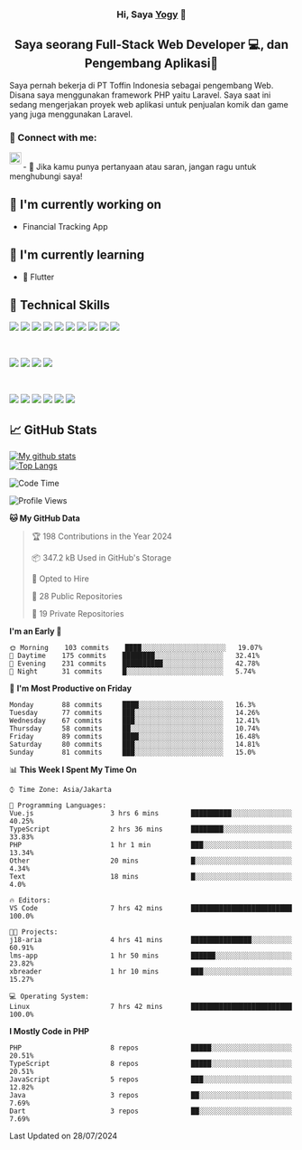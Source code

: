 <h3 align="center">
Hi, Saya <a href="#" target="_blank" rel="noreferrer">Yogy</a> 👋
</h3>

<h2 align="center">
Saya seorang Full-Stack Web Developer 💻, dan Pengembang Aplikasi📱
</h2>

Saya pernah bekerja di PT Toffin Indonesia sebagai pengembang Web. Disana saya menggunakan framework PHP yaitu Laravel. Saya saat ini sedang mengerjakan proyek web aplikasi untuk penjualan komik dan game yang juga menggunakan Laravel.

### 🤝 Connect with me:

<a href="https://www.linkedin.com/in/yogyphang/"><img align="left" src="https://raw.githubusercontent.com/yushi1007/yushi1007/main/images/linkedin.svg" alt="Nothing628 | LinkedIn" width="21px"/></a>
<!-- <a href="https://instagram.com/yushi.95"><img align="left" src="https://raw.githubusercontent.com/yushi1007/yushi1007/main/images/instagram.svg" alt="Nothing628 | Instagram" width="21px"/></a> -->
</br>
- 💬 Jika kamu punya pertanyaan atau saran, jangan ragu untuk menghubungi saya!

## 🔭 I'm currently working on

- Financial Tracking App

## 🌱 I'm currently learning

- 📱 Flutter

## 💼 Technical Skills

![](https://img.shields.io/badge/Code-Vue-informational?style=flat&logo=vue.js&color=4FC08D)
![](https://img.shields.io/badge/Code-React-informational?style=flat&logo=react&color=61DAFB)
![](https://img.shields.io/badge/Code-Redux-informational?style=flat&logo=Redux&color=764ABC)
![](https://img.shields.io/badge/Code-JavaScript-informational?style=flat&logo=JavaScript&color=F7DF1E)
![](https://img.shields.io/badge/Code-Typescript-informational?style=flat&logo=TypeScript&color=3178C6)
![](https://img.shields.io/badge/Code-HTML5-informational?style=flat&logo=HTML5&color=E34F26)
![](https://img.shields.io/badge/Code-PostgreSQL-informational?style=flat&logo=PostgreSQL&color=336791)
![](https://img.shields.io/badge/Code-SQLite-informational?style=flat&logo=SQLite&color=003B57)
![](https://img.shields.io/badge/Code-PHP-informational?style=flat&logo=php&color=777BB4)
![](https://img.shields.io/badge/Code-CSharp-informational?style=flat&logo=C%20Sharp&color=239120)

</br>

![](https://img.shields.io/badge/Style-Bootstrap-informational?style=flat&logo=Bootstrap&color=7952B3)
![](https://img.shields.io/badge/Style-CSS3-informational?style=flat&logo=CSS3&color=1572B6)
![](https://img.shields.io/badge/Style-styled--components-informational?style=flat&logo=styled-components&color=DB7093)
![](https://img.shields.io/badge/Style-Material--UI-informational?style=flat&logo=Material-UI&color=0081CB)


</br>

![](https://img.shields.io/badge/Tools-Figma-informational?style=flat&logo=Figma&color=F24E1E)
![](https://img.shields.io/badge/Tools-NPM-informational?style=flat&logo=NPM&color=CB3837)
![](https://img.shields.io/badge/Tools-Yarn-informational?style=flat&logo=Yarn&color=2C8EBB)
![](https://img.shields.io/badge/Tools-Postman-informational?style=flat&logo=Postman&color=FF6C37)
![](https://img.shields.io/badge/Tools-Git-informational?style=flat&logo=Git&color=F05032)
![](https://img.shields.io/badge/Tools-GitHub-informational?style=flat&logo=GitHub&color=181717)

## 📈 GitHub Stats 

[![My github stats](https://github-readme-stats.vercel.app/api?username=nothing628)](https://github.com/nothing628)
</br>
[![Top Langs](https://github-readme-stats.vercel.app/api/top-langs/?username=nothing628)](https://github.com/nothing628)
</br>

<!--START_SECTION:waka-->
![Code Time](http://img.shields.io/badge/Code%20Time-1%2C501%20hrs%203%20mins-blue)

![Profile Views](http://img.shields.io/badge/Profile%20Views-0-blue)

**🐱 My GitHub Data** 

> 🏆 198 Contributions in the Year 2024
 > 
> 📦 347.2 kB Used in GitHub's Storage 
 > 
> 💼 Opted to Hire
 > 
> 📜 28 Public Repositories 
 > 
> 🔑 19 Private Repositories  
 > 
**I'm an Early 🐤** 

```text
🌞 Morning    103 commits    ████░░░░░░░░░░░░░░░░░░░░░   19.07% 
🌆 Daytime    175 commits    ████████░░░░░░░░░░░░░░░░░   32.41% 
🌃 Evening    231 commits    ██████████░░░░░░░░░░░░░░░   42.78% 
🌙 Night      31 commits     █░░░░░░░░░░░░░░░░░░░░░░░░   5.74%

```
📅 **I'm Most Productive on Friday** 

```text
Monday       88 commits     ████░░░░░░░░░░░░░░░░░░░░░   16.3% 
Tuesday      77 commits     ███░░░░░░░░░░░░░░░░░░░░░░   14.26% 
Wednesday    67 commits     ███░░░░░░░░░░░░░░░░░░░░░░   12.41% 
Thursday     58 commits     ██░░░░░░░░░░░░░░░░░░░░░░░   10.74% 
Friday       89 commits     ████░░░░░░░░░░░░░░░░░░░░░   16.48% 
Saturday     80 commits     ███░░░░░░░░░░░░░░░░░░░░░░   14.81% 
Sunday       81 commits     ███░░░░░░░░░░░░░░░░░░░░░░   15.0%

```


📊 **This Week I Spent My Time On** 

```text
⌚︎ Time Zone: Asia/Jakarta

💬 Programming Languages: 
Vue.js                   3 hrs 6 mins        ██████████░░░░░░░░░░░░░░░   40.25% 
TypeScript               2 hrs 36 mins       ████████░░░░░░░░░░░░░░░░░   33.83% 
PHP                      1 hr 1 min          ███░░░░░░░░░░░░░░░░░░░░░░   13.34% 
Other                    20 mins             █░░░░░░░░░░░░░░░░░░░░░░░░   4.34% 
Text                     18 mins             █░░░░░░░░░░░░░░░░░░░░░░░░   4.0%

🔥 Editors: 
VS Code                  7 hrs 42 mins       █████████████████████████   100.0%

🐱‍💻 Projects: 
j18-aria                 4 hrs 41 mins       ███████████████░░░░░░░░░░   60.91% 
lms-app                  1 hr 50 mins        ██████░░░░░░░░░░░░░░░░░░░   23.82% 
xbreader                 1 hr 10 mins        ███░░░░░░░░░░░░░░░░░░░░░░   15.27%

💻 Operating System: 
Linux                    7 hrs 42 mins       █████████████████████████   100.0%

```

**I Mostly Code in PHP** 

```text
PHP                      8 repos             █████░░░░░░░░░░░░░░░░░░░░   20.51% 
TypeScript               8 repos             █████░░░░░░░░░░░░░░░░░░░░   20.51% 
JavaScript               5 repos             ███░░░░░░░░░░░░░░░░░░░░░░   12.82% 
Java                     3 repos             ██░░░░░░░░░░░░░░░░░░░░░░░   7.69% 
Dart                     3 repos             ██░░░░░░░░░░░░░░░░░░░░░░░   7.69%

```



 Last Updated on 28/07/2024
<!--END_SECTION:waka-->

<!--
Saya 
I love the entire process of developing creative websites. I love the challenge of finding caches and spending time to meet new people. Learning how people hide things and where people are likely to look.

**nothing628/nothing628** is a ✨ _special_ ✨ repository because its `README.md` (this file) appears on your GitHub profile.

Here are some ideas to get you started:

- 🔭 I’m currently working on ...
- 🌱 I’m currently learning ...
- 👯 I’m looking to collaborate on ...
- 🤔 I’m looking for help with ...
- 💬 Ask me about ...
- 📫 How to reach me: ...
- 😄 Pronouns: ...
- ⚡ Fun fact: ...
-->
